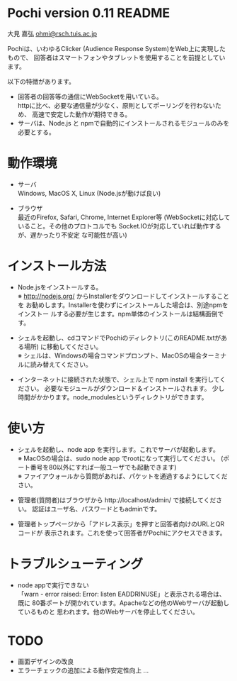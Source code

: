 ﻿# Pochi version 0.11 README  
大見 嘉弘 <ohmi@rsch.tuis.ac.jp>

Pochiは、いわゆるClicker (Audience Response System)をWeb上に実現したもので、
回答者はスマートフォンやタブレットを使用することを前提としています。

以下の特徴があります。
* 回答者の回答等の通信にWebSocketを用いている。  
  httpに比べ、必要な通信量が少なく、原則としてポーリングを行わないため、
  高速で安定した動作が期待できる。
* サーバは、Node.js と npmで自動的にインストールされるモジュールのみを必要とする。

# 動作環境
* サーバ  
	Windows, MacOS X, Linux (Node.jsが動けば良い)

* ブラウザ  
	最近のFirefox, Safari, Chrome, Internet Explorer等
	(WebSocketに対応していること。その他のプロトコルでも
	 Socket.IOが対応していれば動作するが、遅かったり不安定
	 な可能性が高い)

# インストール方法
* Node.jsをインストールする。  
※ http://nodejs.org/ からInstallerをダウンロードしてインストールすることを
お勧めします。Installerを使わずにインストールした場合は、別途npmをインストー
ルする必要が生じます。npm単体のインストールは結構面倒です。

* シェルを起動し、cdコマンドでPochiのディレクトリ(このREADME.txtがある場所)
に移動してください。  
※ シェルは、Windowsの場合コマンドプロンプト、MacOSの場合ターミナルに読み替えてください。

* インターネットに接続された状態で、シェル上で npm install を実行してください。
必要なモジュールがダウンロード＆インストールされます。
少し時間がかかります。node_modulesというディレクトリができます。

# 使い方

* シェルを起動し、node app を実行します。これでサーバが起動します。  
※ MacOSの場合は、sudo node app でrootになって実行してください。
(ポート番号を80以外にすれば一般ユーザでも起動できます)  
※ ファイアウォールから質問があれば、パケットを通過するようにしてください。

* 管理者(質問者)はブラウザから http://localhost/admin/ で接続してください。
認証はユーザ名、パスワードともadminです。

* 管理者トップページから「アドレス表示」を押すと回答者向けのURLとQRコードが
表示されます。これを使って回答者がPochiにアクセスできます。

# トラブルシューティング
* node appで実行できない  
「warn  - error raised: Error: listen EADDRINUSE」と表示される場合は、既に
80番ポートが開かれています。Apacheなどの他のWebサーバが起動しているものと
思われます。他のWebサーバを停止してください。

# TODO

* 画面デザインの改良
* エラーチェックの追加による動作安定性向上
…
